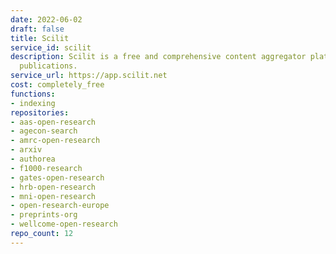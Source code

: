 ```yaml
---
date: 2022-06-02
draft: false
title: Scilit
service_id: scilit
description: Scilit is a free and comprehensive content aggregator platform for scholarly
  publications.
service_url: https://app.scilit.net
cost: completely_free
functions:
- indexing
repositories:
- aas-open-research
- agecon-search
- amrc-open-research
- arxiv
- authorea
- f1000-research
- gates-open-research
- hrb-open-research
- mni-open-research
- open-research-europe
- preprints-org
- wellcome-open-research
repo_count: 12
---
```



